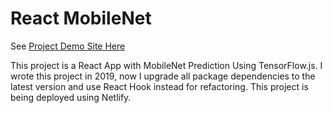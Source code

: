 # React MobileNet

See [Project Demo Site Here](https://mobilenet-react.netlify.app/)

This project is a React App with MobileNet Prediction Using TensorFlow.js. I wrote this project in 2019, now I upgrade all package dependencies to the latest version and use React Hook instead for refactoring. This project is being deployed using Netlify.
